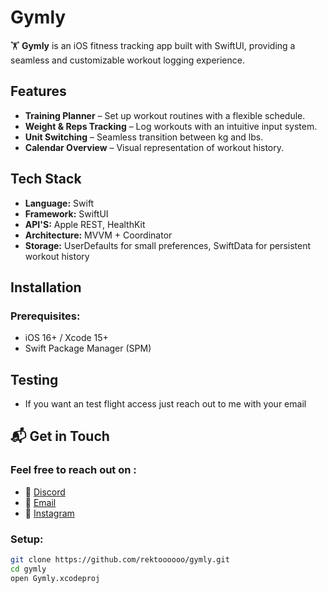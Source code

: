 # Gymly

🏋️ **Gymly** is an iOS fitness tracking app built with SwiftUI, providing a seamless and customizable workout logging experience.

## Features
- **Training Planner** – Set up workout routines with a flexible schedule.
- **Weight & Reps Tracking** – Log workouts with an intuitive input system.
- **Unit Switching** – Seamless transition between kg and lbs.
- **Calendar Overview** – Visual representation of workout history.

## Tech Stack
- **Language:** Swift
- **Framework:** SwiftUI
- **API'S:** Apple REST, HealthKit
- **Architecture:** MVVM + Coordinator
- **Storage:** UserDefaults for small preferences, SwiftData for persistent workout history

## Installation
### Prerequisites:
- iOS 16+ / Xcode 15+
- Swift Package Manager (SPM)

## Testing
- If you want an test flight access just reach out to me with your email

## 📬 Get in Touch
### Feel free to reach out on :
- 💬 [Discord](rektoooooo)  
- 📧 [Email](mailto:sebastian.kucera@icloud.com)  
- 📸 [Instagram](https://www.instagram.com/seb.kuc/)

### Setup:
```sh
git clone https://github.com/rektoooooo/gymly.git
cd gymly
open Gymly.xcodeproj
